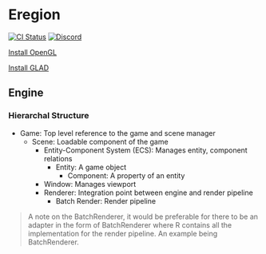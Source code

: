 # Eregion
[![CI Status](https://img.shields.io/github/actions/workflow/status/chadc1050/eregion/ci.yml?style=flat)](https://github.com/chadc1050/Eregion/actions)
[![Discord](https://img.shields.io/discord/1296476909739442256.svg?label=&logo=discord&logoColor=ffffff&color=7389D8&labelColor=6A7EC2)](https://discord.gg/eQQTgVFUxM)

[Install OpenGL](https://medium.com/geekculture/a-beginners-guide-to-setup-opengl-in-linux-debian-2bfe02ccd1e)

[Install GLAD](https://gen.glad.sh/)

## Engine
### Hierarchal Structure
- Game: Top level reference to the game and scene manager
  - Scene: Loadable component of the game
    - Entity-Component System (ECS): Manages entity, component relations
      - Entity: A game object
        - Component: A property of an entity
    - Window: Manages viewport
    - Renderer: Integration point between engine and render pipeline
      - Batch Render: Render pipeline

> A note on the BatchRenderer, it would be preferable for there to be an adapter in the form of BatchRenderer<R> where
> R contains all the implementation for the render pipeline. An example being BatchRenderer<SpriteRenderer>.